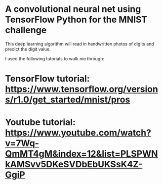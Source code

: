 # A convolutional neural net using TensorFlow Python for the MNIST challenge

This deep learning algorithm will read in handwritten photos of digits and predict the digit value.

I used the following tutorials to walk me through:

# TensorFlow tutorial: https://www.tensorflow.org/versions/r1.0/get_started/mnist/pros
# Youtube tutorial: https://www.youtube.com/watch?v=7Wq-QmMT4gM&index=12&list=PLSPWNkAMSvv5DKeSVDbEbUKSsK4Z-GgiP
